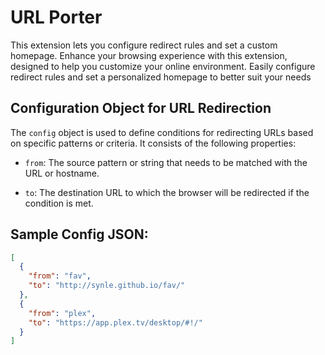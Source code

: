# URL Porter

This extension lets you configure redirect rules and set a custom homepage. Enhance your browsing experience with this extension, designed to help you customize your online environment. Easily configure redirect rules and set a personalized homepage to better suit your needs

## Configuration Object for URL Redirection

The `config` object is used to define conditions for redirecting URLs based on specific patterns or criteria. It consists of the following properties:

- `from`: The source pattern or string that needs to be matched with the URL or hostname.

- `to`: The destination URL to which the browser will be redirected if the condition is met.

## Sample Config JSON:

```json
[
  {
    "from": "fav",
    "to": "http://synle.github.io/fav/"
  },
  {
    "from": "plex",
    "to": "https://app.plex.tv/desktop/#!/"
  }
]
```

